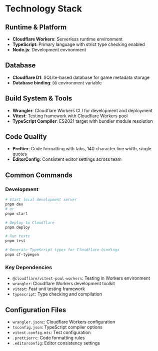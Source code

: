 # Technology Stack

## Runtime & Platform
- **Cloudflare Workers**: Serverless runtime environment
- **TypeScript**: Primary language with strict type checking enabled
- **Node.js**: Development environment

## Database
- **Cloudflare D1**: SQLite-based database for game metadata storage
- **Database binding**: `DB` environment variable

## Build System & Tools
- **Wrangler**: Cloudflare Workers CLI for development and deployment
- **Vitest**: Testing framework with Cloudflare Workers pool
- **TypeScript Compiler**: ES2021 target with bundler module resolution

## Code Quality
- **Prettier**: Code formatting with tabs, 140 character line width, single quotes
- **EditorConfig**: Consistent editor settings across team

## Common Commands

### Development
```bash
# Start local development server
pnpm dev
# or
pnpm start

# Deploy to Cloudflare
pnpm deploy

# Run tests
pnpm test

# Generate TypeScript types for Cloudflare bindings
pnpm cf-typegen
```

### Key Dependencies
- `@cloudflare/vitest-pool-workers`: Testing in Workers environment
- `wrangler`: Cloudflare Workers development toolkit
- `vitest`: Fast unit testing framework
- `typescript`: Type checking and compilation

## Configuration Files
- `wrangler.jsonc`: Cloudflare Workers configuration
- `tsconfig.json`: TypeScript compiler options
- `vitest.config.mts`: Test configuration
- `.prettierrc`: Code formatting rules
- `.editorconfig`: Editor consistency settings